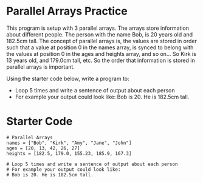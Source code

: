 # Parallel Arrays Practice

This program is setup with 3 parallel arrays. The arrays store information about different people. The person with the name Bob, is 20 years old and 182.5cm tall. The concept of parallel arrays is, the values are stored in order such that a value at position 0 in the names array, is synced to belong with the values at position 0 in the ages and heights array, and so on... So Kirk is 13 years old, and 179.0cm tall, etc. So the order that information is stored in parallel arrays is important.

Using the starter code below, write a program to:

- Loop 5 times and write a sentence of output about each person
- For example your output could look like: Bob is 20. He is 182.5cm tall.

# Starter Code

```
# Parallel Arrays
names = ["Bob", "Kirk", "Amy", "Jane", "John"]
ages = [20, 13, 42, 26, 27]
heights = [182.5, 179.0, 155.23, 185.9, 167.3]

# Loop 5 times and write a sentence of output about each person
# For example your output could look like:
# Bob is 20. He is 182.5cm tall.
```

